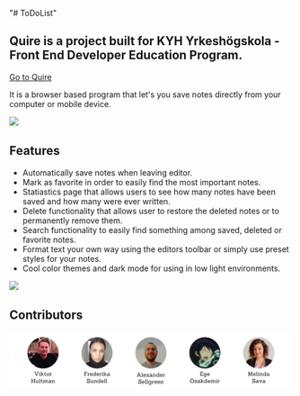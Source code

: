"# ToDoList" 

## Quire is a project built for KYH Yrkeshögskola - Front End Developer Education Program.
[Go to Quire](https://viktor-hultman.github.io/quire_notebook_assignment_paperclip/)

It is a browser based program that let's you save notes directly from your computer or mobile device.

![](https://github.com/Viktor-Hultman/quire_notebook_assignment_paperclip/blob/master/readme-gifs/create-note.gif)

## Features
- Automatically save notes when leaving editor.
- Mark as favorite in order to easily find the most important notes.
- Statiastics page that allows users to see how many notes have been saved and how many were ever written.
- Delete functionality that allows user to restore the deleted notes or to permanently remove them.
- Search functionality to easily find something among saved, deleted or favorite notes.
- Format text your own way using the editors toolbar or simply use preset styles for your notes.
- Cool color themes and dark mode for using in low light environments.

![](https://github.com/Viktor-Hultman/quire_notebook_assignment_paperclip/blob/master/readme-gifs/notes.gif)

## Contributors
![Team members](/images/team-members.png)
